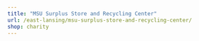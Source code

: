 ```yaml
---
title: "MSU Surplus Store and Recycling Center"
url: /east-lansing/msu-surplus-store-and-recycling-center/
shop: charity
---
```

